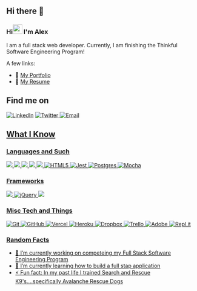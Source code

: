 ## Hi there 👋


### Hi<img src="https://media.giphy.com/media/hvRJCLFzcasrR4ia7z/giphy.gif" width="25px"></a> I'm Alex

I am a full stack web developer. Currently, I am finishing the Thinkful Software Engineering Program!


A few links:
- 📸 [My Portfolio](https://alexmccaffrey.dev/)
- 💾 [My Resume](https://drive.google.com/file/d/1bWUQpKgFwHL4x7YcircJ0hAX5abwB__c/view?usp=sharing)

## Find me on
[<a href="https://www.linkedin.com/in/alex-mccaffrey/"><img alt="LinkedIn" src="https://img.shields.io/badge/linkedin%20-%230077B5.svg?&style=for-the-badge&logo=linkedin&logoColor=white"/></a>]() <a href="https://www.linkedin.com/in/alex-mccaffrey/">
[<a href="https://twitter.com/alex_mccaff"><img alt="Twitter" src="https://img.shields.io/badge/@alex_mccaff%20-%231DA1F2.svg?&style=for-the-badge&logo=Twitter&logoColor=white"/>
</a>]() <a href="https://twitter.com/alex_mccaff">
[<a href="mailto: alex.mccaffrey07@gmail.com"><img alt="Email" src="https://img.shields.io/badge/Email-D14836?style=for-the-badge&logo=gmail&logoColor=white" />
</a>]() <a href="mailto: alex.mccaffrey07@gmail.com">

  
## What I Know
### Languages and Such
<img src="https://img.shields.io/badge/javascript%20-%23323330.svg?&style=for-the-badge&logo=javascript&logoColor=%23F7DF1E"/> 
<img src="https://img.shields.io/badge/node.js%20-%2343853D.svg?&style=for-the-badge&logo=node.js&logoColor=white"/>
<img src ="https://img.shields.io/badge/postgres-%23316192.svg?&style=for-the-badge&logo=postgresql&logoColor=white"/> 
<img src="https://img.shields.io/badge/css3%20-%231572B6.svg?&style=for-the-badge&logo=css3&logoColor=white"/>
<img src="https://img.shields.io/badge/markdown-%23000000.svg?&style=for-the-badge&logo=markdown&logoColor=white"/>
<img alt="HTML5" src="https://img.shields.io/badge/html5%20-%23E34F26.svg?&style=for-the-badge&logo=html5&logoColor=white"/>
<img alt="Jest" src="https://img.shields.io/badge/-jest-%23C21325?&style=for-the-badge&logo=jest&logoColor=white"/>
<img alt="Postgres" src ="https://img.shields.io/badge/postgres-%23316192.svg?&style=for-the-badge&logo=postgresql&logoColor=white"/>
<img alt="Mocha" src="https://img.shields.io/badge/-mocha-%238D6748?&style=for-the-badge&logo=mocha&logoColor=white"/>

### Frameworks
<img src="https://img.shields.io/badge/react%20-%2320232a.svg?&style=for-the-badge&logo=react&logoColor=%2361DAFB"/> 
<img alt="jQuery" src="https://img.shields.io/badge/jquery%20-%230769AD.svg?&style=for-the-badge&logo=jquery&logoColor=white"/> 
<img src="https://img.shields.io/badge/express.js%20-%23404d59.svg?&style=for-the-badge"/> 


### Misc Tech and Things
<img alt="Git" src="https://img.shields.io/badge/git%20-%23F05033.svg?&style=for-the-badge&logo=git&logoColor=white"/>
<img alt="GitHub" src="https://img.shields.io/badge/github%20-%23121011.svg?&style=for-the-badge&logo=github&logoColor=white"/>
<img alt="Vercel" src="https://img.shields.io/badge/vercel%20-%23000000.svg?&style=for-the-badge&logo=vercel&logoColor=white"/>
<img alt="Heroku" src="https://img.shields.io/badge/heroku%20-%23430098.svg?&style=for-the-badge&logo=heroku&logoColor=white"/>
<img alt="Dropbox" src="https://img.shields.io/badge/Dropbox%20-%233B4D98.svg?&style=for-the-badge&logo=Dropbox&logoColor=white"/>
<img alt="Trello" src="https://img.shields.io/badge/Trello%20-%23026AA7.svg?&style=for-the-badge&logo=Trello&logoColor=white"/>
<img alt="Adobe" src="https://img.shields.io/badge/adobe%20-%23FF0000.svg?&style=for-the-badge&logo=adobe&logoColor=white"/>
<img alt="Repl.it" src="https://img.shields.io/badge/Repl.it%20-%230D101E.svg?&style=for-the-badge&logo=Repl.it&logoColor=white"/>


### Random Facts
- 🔭 I’m currently working on competeing my Full Stack Software Engineering Program
- 🌱 I’m currently learning how to build a full stap application
- ⚡ Fun fact: In my past life I trained Search and Rescue K9's....specifically Avalanche Rescue Dogs
